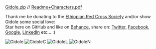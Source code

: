 [Gidole.zip](https://github.com/gidole/Gidole-Typefaces/blob/master/gidole.zip) //  [Readme+Characters.pdf](https://github.com/gidole/Gidole-Typefaces/blob/master/Resources/GidoleFont/Readme+Characters.pdf?raw=true)

Thank me be donating to the [Ethiopian Red Cross Society](https://www.ammado.com/community/153173/donate) and/or show Gidole some social love:  
Star here on GitHub and like on [Behance](https://www.behance.net/gallery/22341011/Gidole-Open-Source-Modern-DIN), share on: [Twitter](https://twitter.com/intent/tweet?text=Gidole+-+Open+Source+Modern+DIN+by+@andreaslarsendk&url=https%3A%2F%2Fgidole.github.io), [Facebook](http://www.facebook.com/sharer/sharer.php?s=100&p%5Burl%5D=http%3A%2F%2Fgidole.github.io), [Google](https://plus.google.com/share?url=http://gidole.github.io), [LinkedIn](https://www.linkedin.com/shareArticle?mini=true&url=http://gidole.github.io) etc... :)

![Gidole](https://raw.githubusercontent.com/gidole/Gidole-Typefaces/master/Resources/GidoleScreenshots/1Gidole.png)
![GidoleC](https://raw.githubusercontent.com/gidole/Gidole-Typefaces/master/Resources/GidoleScreenshots/2GidoleCapital.png)
![GidoleL](https://raw.githubusercontent.com/gidole/Gidole-Typefaces/master/Resources/GidoleScreenshots/3GidoleLowercase.png)
![GidoleN](https://raw.githubusercontent.com/gidole/Gidole-Typefaces/master/Resources/GidoleScreenshots/4GidoleNumbers.png)
